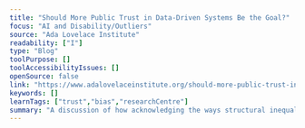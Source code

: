 ```yaml
---
title: "Should More Public Trust in Data-Driven Systems Be the Goal?"
focus: "AI and Disability/Outliers"
source: "Ada Lovelace Institute"
readability: ["I"]
type: "Blog"
toolPurpose: []
toolAccessibilityIssues: []
openSource: false
link: "https://www.adalovelaceinstitute.org/should-more-public-trust-in-data-driven-systems-be-the-goal/"
keywords: []
learnTags: ["trust","bias","researchCentre"]
summary: "A discussion of how acknowledging the ways structural inequalities shape public trust, and distrust, in data-driven systems leads to a better understanding of the limits of that trust. "
---
```


